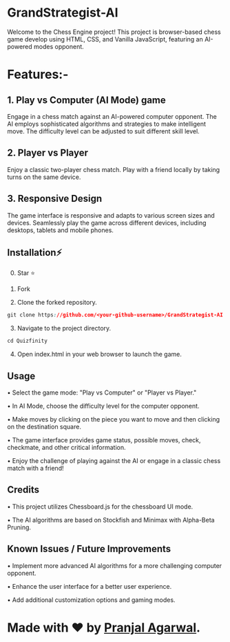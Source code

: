 # GrandStrategist-AI

Welcome to the Chess Engine project! This project is browser-based chess game develop using HTML, CSS, and Vanilla JavaScript, featuring an AI-powered modes opponent.


# Features:-

## 1. Play vs Computer (AI Mode) game

Engage in a chess match against an AI-powered computer opponent.
The AI employs sophisticated algorithms and strategies to make intelligent move.
The difficulty level can be adjusted to suit different skill level.

## 2. Player vs Player

Enjoy a classic two-player chess match.
Play with a friend locally by taking turns on the same device.

## 3. Responsive Design

The game interface is responsive and adapts to various screen sizes and devices.
Seamlessly play the game across different devices, including desktops, tablets and mobile phones.


## Installation⚡

0. Star ⭐

1. Fork

2. Clone the forked repository.

```css
git clone https://github.com/<your-github-username>/GrandStrategist-AI
```

3. Navigate to the project directory.

```py
cd Quizfinity
```

4. Open index.html in your web browser to launch the game.


## Usage

• Select the game mode: "Play vs Computer" or "Player vs Player."

• In AI Mode, choose the difficulty level for the computer opponent.

• Make moves by clicking on the piece you want to move and then clicking on the destination square.

• The game interface provides game status, possible moves, check, checkmate, and other critical information.

• Enjoy the challenge of playing against the AI or engage in a classic chess match with a friend!


## Credits

• This project utilizes Chessboard.js for the chessboard UI mode.

• The AI algorithms are based on Stockfish and Minimax with Alpha-Beta Pruning.


## Known Issues / Future Improvements

• Implement more advanced AI algorithms for a more challenging computer opponent.

• Enhance the user interface for a better user experience.

• Add additional customization options and gaming modes.


# Made with ❤ by [Pranjal Agarwal](https://github.com/Pranjal360Agarwal).

